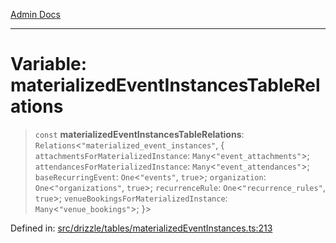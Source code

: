 [Admin Docs](/)

***

# Variable: materializedEventInstancesTableRelations

> `const` **materializedEventInstancesTableRelations**: `Relations`\<`"materialized_event_instances"`, \{ `attachmentsForMaterializedInstance`: `Many`\<`"event_attachments"`\>; `attendancesForMaterializedInstance`: `Many`\<`"event_attendances"`\>; `baseRecurringEvent`: `One`\<`"events"`, `true`\>; `organization`: `One`\<`"organizations"`, `true`\>; `recurrenceRule`: `One`\<`"recurrence_rules"`, `true`\>; `venueBookingsForMaterializedInstance`: `Many`\<`"venue_bookings"`\>; \}\>

Defined in: [src/drizzle/tables/materializedEventInstances.ts:213](https://github.com/gautam-divyanshu/talawa-api/blob/de42235531e11387f0ad0479547630845dbc8b37/src/drizzle/tables/materializedEventInstances.ts#L213)
